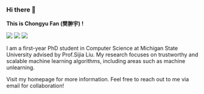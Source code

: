### Hi there 👋

**This is Chongyu Fan (樊翀宇) !**

[![](https://img.shields.io/badge/website-000000?style=for-the-badge&logo=About.me&logoColor=white)](https://a-F1.github.io/)
[![](https://img.shields.io/badge/google%20scholar-%234285F4.svg?&style=for-the-badge&logo=google-scholar&logoColor=white)](https://scholar.google.com/citations?user=GLtCYtgAAAAJ&hl=en)
[![](https://img.shields.io/badge/Gmail-D14836?style=for-the-badge&logo=gmail&logoColor=white)](chongyu.fan93@gmail.com)

I am a first-year PhD student in Computer Science at Michigan State University advised by Prof.Sijia Liu. My research focuses on trustworthy and scalable machine learning algorithms, including areas such as machine unlearning. 

Visit my homepage for more information. Feel free to reach out to me via email for collaboration!
